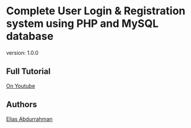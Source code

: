 # Complete User Login & Registration system using PHP and MySQL database

version: 1.0.0

## Full Tutorial

[On Youtube](https://eliasfsdev.github.io/js-bookmarker/)

## Authors

[Elias Abdurrahman](https://github.com/eliasFsDev)